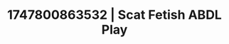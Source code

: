 ---
categories:
- Erotic photography
- Raw connection
- Real couple content
- Hair pulling
- Cheerleader roleplay
image: /assets/images/1747800863532.jpg
layout: post
seo:
  description: Featured content with artistic ABDL Play, Scat Fetish. HD images available.
  keywords: ABDL Play, Scat Fetish
  og_image: /assets/images/1747800863532.jpg
  schema_type: VisualArtwork
tags:
- ABDL Play
- '#1747800863532'
- Scat Fetish
title: 1747800863532 | Scat Fetish ABDL Play
---